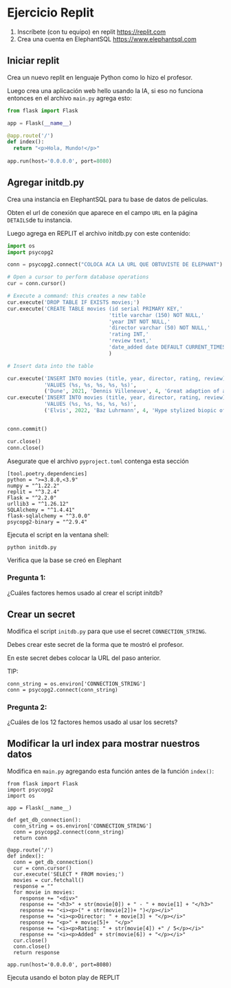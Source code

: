 # Ejercicio Replit

1. Inscríbete (con tu equipo) en replit https://replit.com
2. Crea una cuenta en ElephantSQL https://www.elephantsql.com


## Iniciar replit

Crea un nuevo replit en lenguaje Python como lo hizo el profesor.

Luego crea una aplicación web hello usando la IA, si eso no funciona entonces en el archivo `main.py` agrega esto:

```python
from flask import Flask

app = Flask(__name__)

@app.route('/')
def index():
  return "<p>Hola, Mundo!</p>"
  
app.run(host='0.0.0.0', port=8080)
```

## Agregar initdb.py

Crea una instancia en ElephantSQL para tu base de datos de peliculas.

Obten el url de conexión que aparece en el campo `URL` en la página `DETAILS`de tu instancia.

Luego agrega en REPLIT el archivo initdb.py con este contenido:

```python
import os
import psycopg2

conn = psycopg2.connect("COLOCA ACA LA URL QUE OBTUVISTE DE ELEPHANT")

# Open a cursor to perform database operations
cur = conn.cursor()

# Execute a command: this creates a new table
cur.execute('DROP TABLE IF EXISTS movies;')
cur.execute('CREATE TABLE movies (id serial PRIMARY KEY,'
                                 'title varchar (150) NOT NULL,'
                                 'year INT NOT NULL,'
                                 'director varchar (50) NOT NULL,'
                                 'rating INT,'
                                 'review text,'
                                 'date_added date DEFAULT CURRENT_TIMESTAMP);'
                                 )

# Insert data into the table

cur.execute('INSERT INTO movies (title, year, director, rating, review)'
            'VALUES (%s, %s, %s, %s, %s)',
            ('Dune', 2021, 'Dennis Villeneuve', 4, 'Great adaption of a cassic sci-fi novel'))
cur.execute('INSERT INTO movies (title, year, director, rating, review)'
            'VALUES (%s, %s, %s, %s, %s)',
            ('Elvis', 2022, 'Baz Luhrmann', 4, 'Hype stylized biopic of the King'))


conn.commit()

cur.close()
conn.close()
```

Asegurate que el archivo `pyproject.toml` contenga esta sección

```
[tool.poetry.dependencies]
python = ">=3.8.0,<3.9"
numpy = "^1.22.2"
replit = "^3.2.4"
Flask = "^2.2.0"
urllib3 = "^1.26.12"
SQLAlchemy = "^1.4.41"
flask-sqlalchemy = "^3.0.0"
psycopg2-binary = "^2.9.4"
```

Ejecuta el script en la ventana shell:

```
python initdb.py
```


Verifica que la base se creó en Elephant

### Pregunta 1:

¿Cuáles factores hemos usado al crear el script initdb?

## Crear un secret

Modifica el script `initdb.py` para que use el secret `CONNECTION_STRING`.

Debes crear este secret de la forma que te mostró el profesor.

En este secret debes colocar la URL del paso anterior.

TIP:

```
conn_string = os.environ['CONNECTION_STRING']
conn = psycopg2.connect(conn_string)
```


### Pregunta 2:

¿Cuáles de los 12 factores hemos usado al usar los secrets?


## Modificar la url index para mostrar nuestros datos

Modifica en `main.py` agregando esta función antes de la función `index()`:

```
from flask import Flask
import psycopg2
import os

app = Flask(__name__)

def get_db_connection():
  conn_string = os.environ['CONNECTION_STRING']
  conn = psycopg2.connect(conn_string)
  return conn

@app.route('/')
def index():
  conn = get_db_connection()
  cur = conn.cursor()
  cur.execute('SELECT * FROM movies;')
  movies = cur.fetchall()
  response = ""
  for movie in movies:
    response += "<div>"
    response += "<h3>" + str(movie[0]) + " - " + movie[1] + "</h3>"
    response += "<i><p>(" + str(movie[2])+ ")</p></i>"
    response += "<i><p>Director: " + movie[3] + "</p></i>"
    response += "<p>" + movie[5]+  "</p>"
    response += "<i><p>Rating: " + str(movie[4]) +" / 5</p></i>"
    response += "<i><p>Added" + str(movie[6]) + "</p></i>"
  cur.close()
  conn.close()
  return response

app.run(host='0.0.0.0', port=8080)

```

Ejecuta usando el boton play de REPLIT

